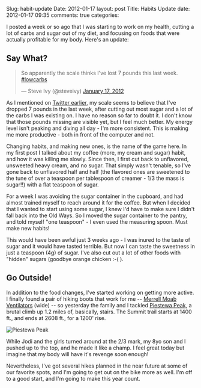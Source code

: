 Slug: habit-update
Date: 2012-01-17
layout: post
Title: Habits Update
date: 2012-01-17 09:35
comments: true
categories:

I posted a week or so ago that I was starting to work on my health, cutting a lot of carbs and sugar out of my diet, and focusing on foods that were actually profitable for my body. Here's an update:

## Say What?

<blockquote class="twitter-tweet"><p>So apparently the scale thinks I've lost 7 pounds this last week. <a href="https://twitter.com/search/%2523lowcarbs">#lowcarbs</a></p>&mdash; Steve Ivy (@steveivy) <a href="https://twitter.com/steveivy/status/159254744077049856" data-datetime="2012-01-17T12:44:24+00:00">January 17, 2012</a></blockquote>
<script src="//platform.twitter.com/widgets.js" charset="utf-8"></script>

As I mentioned on [Twitter earlier](https://twitter.com/steveivy/status/159254744077049856), my scale seems to believe that I've dropped 7 pounds in the last week, after cutting out most sugar and a lot of the carbs I was existing on. I have no reason so far to doubt it. I don't know that those pounds missing are visible yet, but I feel much better. My energy level isn't peaking and diving all day - I'm more consistent. This is making me more productive - both in front of the computer and not.

Changing habits, and making new ones, is the name of the game here. In my first post I talked about my coffee (more, my cream and sugar) habit, and how it was killing me slowly. Since then, I first cut back to unflavored, unsweeted heavy cream, and no sugar. That simply wasn't tenable, so I've gone back to unflavored half and half (the flavored ones are sweetened to the tune of over a teaspoon per tablespoon of creamer - 1/3 the mass is sugar!!) with a flat teaspoon of sugar.

For a week I was avoiding the sugar container in the cupboard, and had almost trained myself to reach around it for the coffee. But when I decided that I wanted to start using some sugar, I knew I'd have to make sure I didn't fall back into the Old Ways. So I moved the sugar container to the pantry, and told myself "one teaspoon" - I even used the measuring spoon. Must make new habits!

This would have been awful just 3 weeks ago - I was inured to the taste of sugar and it would have tasted terrible. But now I can taste the sweetness in just a teaspoon (4g) of sugar. I've also cut out a lot of other foods with "hidden" sugars (goodbye orange chicken :-( ).

## Go Outside!

In addition to the food changes, I've started working on getting more active. I finally found a pair of hiking boots that work for me -- [Merrell Moab Ventilators](http://amzn.to/ys8iIu) (wide) -- so yesterday the family and I tackled [Piestewa Peak](), a brutal climb up 1.2 miles of, basically, stairs. The Summit trail starts at 1400 ft., and ends at 2608 ft., for a 1200' rise.

![Piestewa Peak](http://static.monkinetic.com/images/piestewa_peak_map-20120117-101619.png)

While Jodi and the girls turned around at the 2/3 mark, my 8yo son and I pushed up to the top, and he made it like a champ. I feel great today but imagine that my body will have it's revenge soon enough!

Nevertheless, I've got several hikes planned in the near future at some of our favorite spots, and I'm going to get out on the bike more as well. I'm off to a good start, and I'm going to make this year count.
